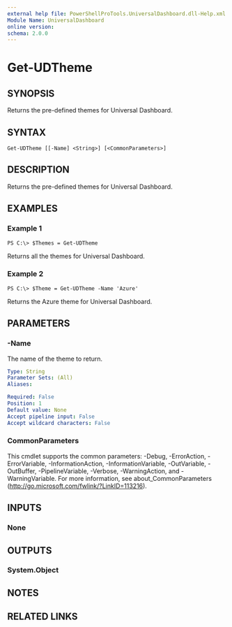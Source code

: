 ```yaml
---
external help file: PowerShellProTools.UniversalDashboard.dll-Help.xml
Module Name: UniversalDashboard
online version: 
schema: 2.0.0
---
```


# Get-UDTheme

## SYNOPSIS
Returns the pre-defined themes for Universal Dashboard.

## SYNTAX

```
Get-UDTheme [[-Name] <String>] [<CommonParameters>]
```

## DESCRIPTION
Returns the pre-defined themes for Universal Dashboard.

## EXAMPLES

### Example 1
```
PS C:\> $Themes = Get-UDTheme
```

Returns all the themes for Universal Dashboard.

### Example 2
```
PS C:\> $Theme = Get-UDTheme -Name 'Azure'
```

Returns the Azure theme for Universal Dashboard.

## PARAMETERS

### -Name
The name of the theme to return.

```yaml
Type: String
Parameter Sets: (All)
Aliases: 

Required: False
Position: 1
Default value: None
Accept pipeline input: False
Accept wildcard characters: False
```

### CommonParameters
This cmdlet supports the common parameters: -Debug, -ErrorAction, -ErrorVariable, -InformationAction, -InformationVariable, -OutVariable, -OutBuffer, -PipelineVariable, -Verbose, -WarningAction, and -WarningVariable. For more information, see about_CommonParameters (http://go.microsoft.com/fwlink/?LinkID=113216).

## INPUTS

### None

## OUTPUTS

### System.Object

## NOTES

## RELATED LINKS

